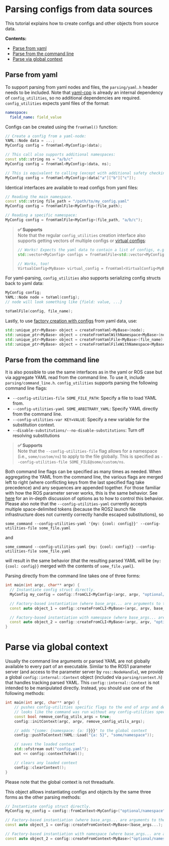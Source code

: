 # Parsing configs from data sources
This tutorial explains how to create configs and other objects from source data.

**Contents:**
- [Parse from yaml](#parse-from-yaml)
- [Parse from the command line](#parse-from-the-command-line)
- [Parse via global context](#parse-via-global-context)

## Parse from yaml

To support parsing from yaml nodes and files, the `parsing/yaml.h` header needs to be included. Note that [yaml-cpp](https://github.com/jbeder/yaml-cpp) is already an internal dependency of `config_utilities`, so no additional dependencies are required. `config_utilities` expects yaml files of the format:
```yaml
namespace:
  field_name: field_value
```

Configs can be created using the `fromYaml()` function:
```c++
// Create a config from a yaml-node:
YAML::Node data = ...;
MyConfig config = fromYaml<MyConfig>(data);

// This call also supports additional namespaces:
const std::string ns = "a/b/c"
MyConfig config = fromYaml<MyConfig>(data, ns);

// This is equivalent to calling (except with additional safety checking):
MyConfig config = fromYaml<MyConfig>(data["a"]["b"]["c"]);
```

Identical interfaces are available to read configs from yaml files:
```c++
// Reading the main namespace.
const std::string file_path = "/path/to/my_config.yaml"
MyConfig config = fromYamlFile<MyConfig>(file_path);

// Reading a specific namespace:
MyConfig config = fromYamlFile<MyConfig>(file_path, "a/b/c");
```

> **✅ Supports**<br>
> Note that the regular `config_utilities` creation interface also supports getting vectors of multiple configs or [virtual configs](Factories.md#delayed-object-creation-with-virtual-configs):
> ```c++
> // Works! Expects the yaml data to contain a list of configs, e.g. [{config1 params}, {config2 params}, ...].
> std::vector<MyConfig> configs = fromYamlFile<std::vector<MyConfig>>(file_path, ns);
>
> // Works, too!
> VirtualConfig<MyBase> virtual_config = fromYaml<VirtualConfig<MyBase>>(file_path, ns);
> ```

For yaml-parsing, `config_utilities` also supports serializing config structs back to yaml data:
```c++
MyConfig config;
YAML::Node node = toYaml(config);
// node will look something like {field: value, ...}

toYamlFile(config, file_name);
```

Lastly, to use [factory creation with configs](Factories.md#creating-objects-with-individual-configs) from yaml data, use:
```c++
std::unique_ptr<MyBase> object = createFromYaml<MyBase>(node);
std::unique_ptr<MyBase> object = createFromYamlWithNamespace<MyBase>(node, ns);
std::unique_ptr<MyBase> object = createFromYamlFile<MyBase>(file_name);
std::unique_ptr<MyBase> object = createFromYamlFileWithNamespace<MyBase>(file_name, ns);
```

## Parse from the command line

It is also possible to use the same interfaces as in the yaml or ROS case but via aggregate YAML read from the command line. To use it, include `parsing/command_line.h`.
`config_utilities` supports parsing the following command line flags:
  - `--config-utilities-file SOME_FILE_PATH`: Specify a file to load YAML from.
  - `--config-utilities-yaml SOME_ARBITRARY_YAML`: Specify YAML directly from the command line.
  - `--config-utilities-var KEY=VALUE`: Specify a new variable for the substitution context.
  - `--disable-substitutions/--no-disable-substitutions`: Turn off resolving substitutions

> **✅ Supports**<br>
> Note that the `--config-utilities-file` flag allows for a namespace (i.e., `some/custom/ns`) to apply to the file globally. This is specified as `--config-utilities-file SOME_FILE@some/custom/ns`.

Both command line flags can be specified as many times as needed.
When aggregating the YAML from the command line, the various flags are merged left to right (where conflicting keys from the last specified flag take precedence) and any sequences are appended together.
For those familiar with how the ROS parameter server works, this is the same behavior.
See [here](Compositing.md#controlling-compositing-behavior) for an in-depth discussion of options as to how to control this behavior.
Please also note that the `--config-utilities-yaml` currently accepts multiple space-delimited tokens (because the ROS2 launch file infrastructure does not currently correctly handle escaped substitutions), so
```
some_command --config-utilities-yaml '{my: {cool: config}}' --config-utilities-file some_file.yaml
```
and
```
some_command --config-utilities-yaml {my: {cool: config}} --config-utilities-file some_file.yaml
```
will result in the same behavior (that the resulting parsed YAML will be `{my: {cool: config}}` merged with the contents of `some_file.yaml`).

Parsing directly from the command line takes one of three forms:
```c++
int main(int argc, char** argv) {
  // Instantiate config struct directly.
  MyConfig my_config = config::fromCLI<MyConfig>(argc, argv, "optional/namespace");

  // Factory-based instantiation (where base_args... are arguments to the object constructor)
  const auto object_1 = config::createFromCLI<MyBase>(argc, argv, base_args...);

  // Factory-based instantiation with namespace (where base_args... are arguments to the object constructor)
  const auto object_2 = config::createFromCLI<MyBase>(argc, argv, "optional/namespace", base_args...);
}
```


# Parse via global context

Usually the command line arguments or parsed YAML are not globally available to every part of an executable.
Similar to the ROS1 parameter server (and access to the parameter server by `ros::NodeHandle`), we provide a global `config::internal::Context` object (included via `parsing/context.h`) that handles tracking parsed YAML.
This `config::internal::Context` is not intended to be manipulated directly.
Instead, you should use one of the following methods:
```cpp
int main(int argc, char** argv) {
    // pushes config-utilities specific flags to the end of argv and decrements argc so that it
    // looks like the command was run without any config-utilities specific flags
    const bool remove_config_utils_args = true;
    config::initContext(argc, argv, remove_config_utils_args);

    // adds "{some: {namespace: {a: 5}}}" to the global context
    config::pushToContext(YAML::Load("{a: 5}", "some/namespace"));

    // saves the loaded context
    std::ofstream out("config.yaml");
    out << config::contextToYaml();

    // clears any loaded context
    config::clearContext();
}
```
Please note that the global context is not threadsafe.

This object alllows instantiating configs and objects by the same three forms as the other parsing methods:
```c++
// Instantiate config struct directly.
MyConfig my_config = config::fromContext<MyConfig>("optional/namespace");

// Factory-based instantiation (where base_args... are arguments to the object constructor)
const auto object_1 = config::createFromContext<MyBase>(base_args...);

// Factory-based instantiation with namespace (where base_args... are arguments to the object constructor)
const auto object_2 = config::createFromContext<MyBase>("optional/namespace", base_args...);
```
